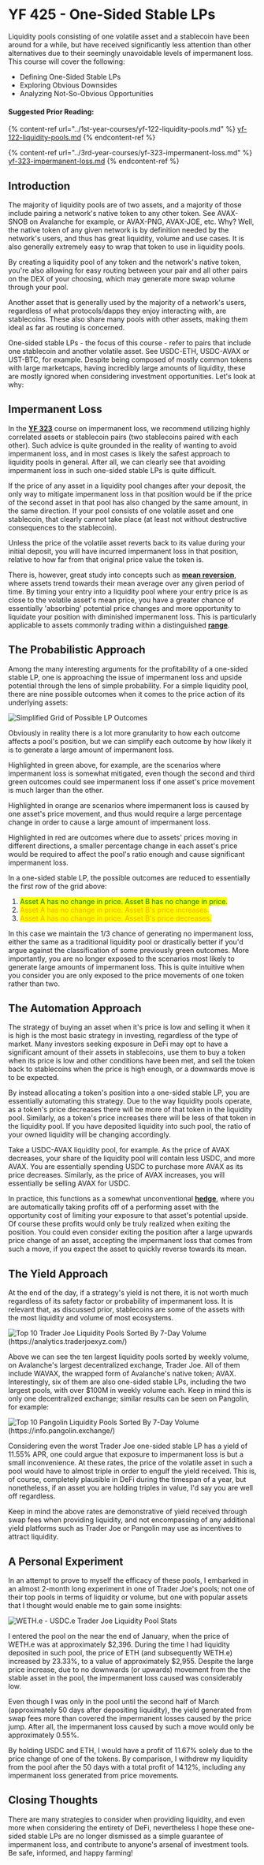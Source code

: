 # YF 425 - One-Sided Stable LPs

Liquidity pools consisting of one volatile asset and a stablecoin have been around for a while, but have received significantly less attention than other alternatives due to their seemingly unavoidable levels of impermanent loss. This course will cover the following:

* Defining One-Sided Stable LPs
* Exploring Obvious Downsides
* Analyzing Not-So-Obvious Opportunities

#### Suggested Prior Reading:

{% content-ref url="../1st-year-courses/yf-122-liquidity-pools.md" %}
[yf-122-liquidity-pools.md](../1st-year-courses/yf-122-liquidity-pools.md)
{% endcontent-ref %}

{% content-ref url="../3rd-year-courses/yf-323-impermanent-loss.md" %}
[yf-323-impermanent-loss.md](../3rd-year-courses/yf-323-impermanent-loss.md)
{% endcontent-ref %}

## Introduction

The majority of liquidity pools are of two assets, and a majority of those include pairing a network's native token to any other token. See AVAX-SNOB on Avalanche for example, or AVAX-PNG, AVAX-JOE, etc. Why? Well, the native token of any given network is by definition needed by the network's users, and thus has great liquidity, volume and use cases. It is also generally extremely easy to wrap that token to use in liquidity pools.

By creating a liquidity pool of any token and the network's native token, you're also allowing for easy routing between your pair and all other pairs on the DEX of your choosing, which may generate more swap volume through your pool.

Another asset that is generally used by the majority of a network's users, regardless of what protocols/dapps they enjoy interacting with, are stablecoins. These also share many pools with other assets, making them ideal as far as routing is concerned.

One-sided stable LPs - the focus of this course - refer to pairs that include one stablecoin and another volatile asset. See USDC-ETH, USDC-AVAX or UST-BTC, for example. Despite being composed of mostly common tokens with large marketcaps, having incredibly large amounts of liquidity, these are mostly ignored when considering investment opportunities. Let's look at why:

## Impermanent Loss

In the [**YF 323**](../3rd-year-courses/yf-323-impermanent-loss.md) course on impermanent loss, we recommend utilizing highly correlated assets or stablecoin pairs (two stablecoins paired with each other). Such advice is quite grounded in the reality of wanting to avoid impermanent loss, and in most cases is likely the safest approach to liquidity pools in general. After all, we can clearly see that avoiding impermanent loss in such one-sided stable LPs is quite difficult.

If the price of any asset in a liquidity pool changes after your deposit, the only way to mitigate impermanent loss in that position would be if the price of the second asset in that pool has also changed by the same amount, in the same direction. If your pool consists of one volatile asset and one stablecoin, that clearly cannot take place (at least not without destructive consequences to the stablecoin).

Unless the price of the volatile asset reverts back to its value during your initial deposit, you will have incurred impermanent loss in that position, relative to how far from that original price value the token is.

There is, however, great study into concepts such as [**mean reversion**](https://www.investopedia.com/terms/m/meanreversion.asp), where assets trend towards their mean average over any given period of time. By timing your entry into a liquidity pool where your entry price is as close to the volatile asset's mean price, you have a greater chance of essentially 'absorbing' potential price changes and more opportunity to liquidate your position with diminished impermanent loss. This is particularly applicable to assets commonly trading within a distinguished [**range**](https://www.investopedia.com/terms/r/range.asp).

## The Probabilistic Approach

Among the many interesting arguments for the profitability of a one-sided stable LP, one is approaching the issue of impermanent loss and upside potential through the lens of simple probability. For a simple liquidity pool, there are nine possible outcomes when it comes to the price action of its underlying assets:

![Simplified Grid of Possible LP Outcomes](<../../.gitbook/assets/image (10).png>)

Obviously in reality there is a lot more granularity to how each outcome affects a pool's position, but we can simplify each outcome by how likely it is to generate a large amount of impermanent loss.

Highlighted in green above, for example, are the scenarios where impermanent loss is somewhat mitigated, even though the second and third green outcomes could see impermanent loss if one asset's price movement is much larger than the other.

Highlighted in orange are scenarios where impermanent loss is caused by one asset's price movement, and thus would require a large percentage change in order to cause a large amount of impermanent loss.

Highlighted in red are outcomes where due to assets' prices moving in different directions, a smaller percentage change in each asset's price would be required to affect the pool's ratio enough and cause significant impermanent loss.

In a one-sided stable LP, the possible outcomes are reduced to essentially the first row of the grid above:

1. <mark style="color:green;">Asset A has no change in price. Asset B has no change in price.</mark>
2. <mark style="color:orange;">Asset A has no change in price. Asset B's price increases.</mark>
3. <mark style="color:orange;">Asset A has no change in price. Asset B's price decreases.</mark>

In this case we maintain the 1/3 chance of generating no impermanent loss, either the same as a traditional liquidity pool or drastically better if you'd argue against the classification of some previously green outcomes. More importantly, you are no longer exposed to the scenarios most likely to generate large amounts of impermanent loss. This is quite intuitive when you consider you are only exposed to the price movements of one token rather than two.

## The Automation Approach

The strategy of buying an asset when it's price is low and selling it when it is high is the most basic strategy in investing, regardless of the type of market. Many investors seeking exposure in DeFi may opt to have a significant amount of their assets in stablecoins, use them to buy a token when its price is low and other conditions have been met, and sell the token back to stablecoins when the price is high enough, or a downwards move is to be expected.

By instead allocating a token's position into a one-sided stable LP, you are essentially automating this strategy. Due to the way liquidity pools operate, as a token's price decreases there will be more of that token in the liquidity pool. Similarly, as a token's price increases there will be less of that token in the liquidity pool. If you have deposited liquidity into such pool, the ratio of your owned liquidity will be changing accordingly.

Take a USDC-AVAX liquidity pool, for example. As the price of AVAX decreases, your share of the liquidity pool will contain less USDC, and more AVAX. You are essentially spending USDC to purchase more AVAX as its price decreases. Similarly, as the price of AVAX increases, you will essentially be selling AVAX for USDC.

In practice, this functions as a somewhat unconventional [**hedge**](https://www.investopedia.com/terms/h/hedge.asp), where you are automatically taking profits off of a performing asset with the opportunity cost of limiting your exposure to that asset's potential upside. Of course these profits would only be truly realized when exiting the position. You could even consider exiting the position after a large upwards price change of an asset, accepting the impermanent loss that comes from such a move, if you expect the asset to quickly reverse towards its mean.

## The Yield Approach

At the end of the day, if a strategy's yield is not there, it is not worth much regardless of its safety factor or probability of impermanent loss. It is relevant that, as discussed prior, stablecoins are some of the assets with the most liquidity and volume of most ecosystems.

![Top 10 Trader Joe Liquidity Pools Sorted By 7-Day Volume (https://analytics.traderjoexyz.com/)](<../../.gitbook/assets/image (5).png>)

Above we can see the ten largest liquidity pools sorted by weekly volume, on Avalanche's largest decentralized exchange, Trader Joe. All of them include WAVAX, the wrapped form of Avalanche's native token; AVAX. Interestingly, six of them are also one-sided stable LPs, including the two largest pools, with over $100M in weekly volume each. Keep in mind this is only one decentralized exchange; similar results can be seen on Pangolin, for example:

![Top 10 Pangolin Liquidity Pools Sorted By 7-Day Volume (https://info.pangolin.exchange/)](<../../.gitbook/assets/image (11) (1).png>)

Considering even the worst Trader Joe one-sided stable LP has a yield of 11.55% APR, one could argue that exposure to impermanent loss is but a small inconvenience. At these rates, the price of the volatile asset in such a pool would have to almost triple in order to engulf the yield received. This is, of course, completely plausible in DeFi during the timespan of a year, but nonetheless, if an asset you are holding triples in value, I'd say you are well off regardless.

Keep in mind the above rates are demonstrative of yield received through swap fees when providing liquidity, and not encompassing of any additional yield platforms such as Trader Joe or Pangolin may use as incentives to attract liquidity.

## A Personal Experiment

In an attempt to prove to myself the efficacy of these pools, I embarked in an almost 2-month long experiment in one of Trader Joe's pools; not one of their top pools in terms of liquidity or volume, but one with popular assets that I thought would enable me to gain some insights:

![WETH.e - USDC.e Trader Joe Liquidity Pool Stats](<../../.gitbook/assets/image (14).png>)

I entered the pool on the near the end of January, when the price of WETH.e was at approximately $2,396. During the time I had liquidity deposited in such pool, the price of ETH (and subsequently WETH.e) increased by 23.33%, to a value of approximately $2,955. Despite the large price increase, due to no downwards (or upwards) movement from the the stable asset in the pool, the impermanent loss caused was considerably low.

Even though I was only in the pool until the second half of March (approximately 50 days after depositing liquidity), the yield generated from swap fees more than covered the impermanent losses caused by the price jump. After all, the impermanent loss caused by such a move would only be approximately 0.55%.

By holding USDC and ETH, I would have a profit of 11.67% solely due to the price change of one of the tokens. By comparison, I withdrew my liquidity from the pool after the 50 days with a total profit of 14.12%, including any impermanent loss generated from price movements.

## Closing Thoughts

There are many strategies to consider when providing liquidity, and even more when considering the entirety of DeFi, nevertheless I hope these one-sided stable LPs are no longer dismissed as a simple guarantee of impermanent loss, and contribute to anyone's arsenal of investment tools. Be safe, informed, and happy farming!
